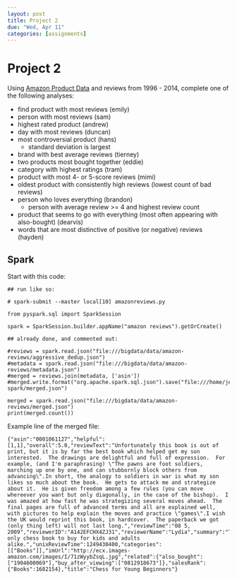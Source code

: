 ```yaml
---
layout: post
title: Project 2
due: "Wed, Apr 11"
categories: [assignments]
---
```


# Project 2

Using [Amazon Product Data](http://jmcauley.ucsd.edu/data/amazon/links.html) and reviews from 1996 - 2014, complete one of the following analyses:


- find product with most reviews (emily)
- person with most reviews (sam)
- highest rated product (andrew)
- day with most reviews (duncan)
- most controversial product (hans)
  - standard deviation is largest
- brand with best average reviews (tierney)
- two products most bought together (eddie)
- category with highest ratings (tram)
- product with most 4- or 5-score reviews (mimi)
- oldest product with consistently high reviews (lowest count of bad reviews)
- person who loves everything (brandon)
  - person with average review >= 4 and highest review count
- product that seems to go with everything (most often appearing with also-bought) (dearvis)
- words that are most distinctive of positive (or negative) reviews (hayden)

## Spark

Start with this code:

```
## run like so:

# spark-submit --master local[10] amazonreviews.py

from pyspark.sql import SparkSession

spark = SparkSession.builder.appName("amazon reviews").getOrCreate()

## already done, and commented out:

#reviews = spark.read.json("file:///bigdata/data/amazon-reviews/aggressive_dedup.json")
#metadata = spark.read.json("file:///bigdata/data/amazon-reviews/metadata.json")
#merged = reviews.join(metadata, ['asin'])
#merged.write.format("org.apache.spark.sql.json").save("file:///home/jeckroth/cinf401/private/amazonreviews-spark/merged.json")

merged = spark.read.json("file:///bigdata/data/amazon-reviews/merged.json")
print(merged.count())
```

Example line of the merged file:

```
{"asin":"0001061127","helpful":[1,1],"overall":5.0,"reviewText":"Unfortunately this book is out of print, but it is by far the best book which helped get my son interested.  The drawings are delightful and full of expression.  For example, (and I'm paraphrasing) \"The pawns are foot soldiers, marching up one by one, and can stubbornly block others from advancing\".In short, the analogy to soldiers in war is what my son likes so much about the book.  He gets to attack me and strategize about it.  He is given freedom among a few rules (you can move whereever you want but only diagonally, in the case of the bishop).  I was amazed at how fast he was strategizing several moves ahead.  The final pages are full of advanced terms and all are explained well, with pictures to help explain the moves and practice \"games\".I wish the UK would reprint this book, in hardcover.  The paperback we got (only thing left) will not last long.","reviewTime":"08 5, 2009","reviewerID":"A142EFCHX4ZJ31","reviewerName":"Lydia","summary":"The only chess book to buy for kids and adults alike.","unixReviewTime":1249430400,"categories":[["Books"]],"imUrl":"http://ecx.images-amazon.com/images/I/71zWyybZsqL.jpg","related":{"also_bought":["1904600069"],"buy_after_viewing":["0812918673"]},"salesRank":{"Books":1682154},"title":"Chess for Young Beginners"}
```




